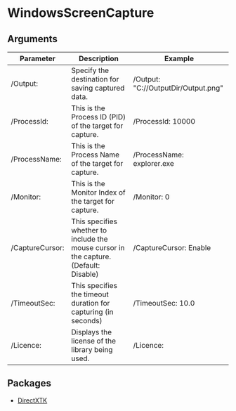 # WindowsScreenCapture

## Arguments

|Parameter|Description|Example|
|-|-|-|
| /Output: | Specify the destination for saving captured data. | /Output: "C://OutputDir/Output.png" |
| /ProcessId: | This is the Process ID (PID) of the target for capture. | /ProcessId: 10000 |
| /ProcessName: | This is the Process Name of the target for capture. | /ProcessName: explorer.exe |
| /Monitor: | This is the Monitor Index of the target for capture. | /Monitor: 0 |
| /CaptureCursor: | This specifies whether to include the mouse cursor in the capture. (Default: Disable) | /CaptureCursor: Enable |
| /TimeoutSec: | This specifies the timeout duration for capturing (in seconds) | /TimeoutSec: 10.0 |
| /Licence: | Displays the license of the library being used. | /Licence: |

## Packages
- [DirectXTK](https://github.com/microsoft/DirectXTK)

